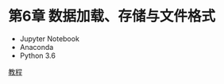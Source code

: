 # 第6章 数据加载、存储与文件格式
- Jupyter Notebook
- Anaconda
- Python 3.6

[教程](https://www.jianshu.com/p/047d8c1c7e14)
